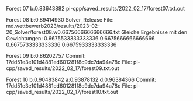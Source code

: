 Forest 07
b:0.83643882
pi-cpp/saved_results/2022_02_17/forest07.txt.out

Forest 08
b:0.89414930
Solver_Release
File: md.wettbewerb2023/results/2023-02-20_Solver/forest08.w0.6675666666666666.txt
Gleiche Ergebnisse mit den Gewichtungen:
  0.6675533333333336
  0.6675666666666666
  0.6675733333333336
  0.6675933333333336

Forest 09 
b:0.86202757
Commit: 17dd51e3e101d4881ed601281f8c9dc7da94a78c
File: pi-cpp/saved_results/2022_02_17/forest09.txt.out

Forest 10
b:0.90483842 a:0.93878132 d:0.96384366
Commit: 17dd51e3e101d4881ed601281f8c9dc7da94a78c
File: pi-cpp/saved_results/2022_02_17/forest10.txt.out
